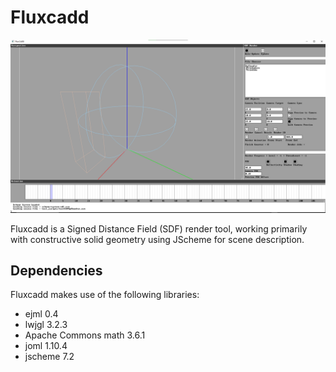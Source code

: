Fluxcadd
========
![screenshot](doc/fluxcadd_screenshot.png)

Fluxcadd is a Signed Distance Field (SDF) render tool, working primarily with constructive solid geometry using JScheme for scene description. 

Dependencies
------------
Fluxcadd makes use of the following libraries:
- ejml 0.4
- lwjgl 3.2.3
- Apache Commons math 3.6.1
- joml 1.10.4
- jscheme 7.2